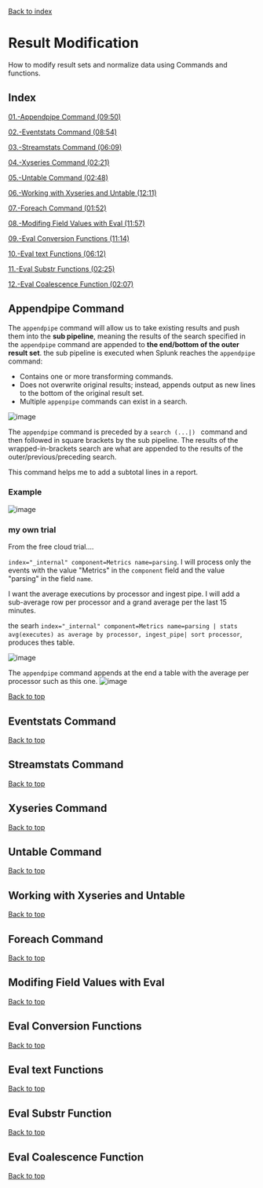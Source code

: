 [Back to index](README.md)
# Result Modification
How to modify result sets and normalize data using Commands and functions.

## Index
[01.-Appendpipe Command (09:50)](#appendpipe-command)

[02.-Eventstats Command (08:54)](#eventstats-command)

[03.-Streamstats Command (06:09)](#streamstats-command)

[04.-Xyseries Command (02:21)](#Xyseries-command)

[05.-Untable Command (02:48)](#untable-command)

[06.-Working with Xyseries and Untable (12:11)](#working-with-xyseries-and-untable)

[07.-Foreach Command (01:52)](#foreach-command)

[08.-Modifing Field Values with Eval (11:57)](#modifing-field-values-with-eval)

[09.-Eval Conversion Functions (11:14)](#eval-conversion-functions)

[10.-Eval text Functions (06:12)](#eval-text-functions)

[11.-Eval Substr Functions (02:25)](#eval-substr-function)

[12.-Eval Coalescence Function (02:07)](#eval-coalescence-function)



## Appendpipe Command
The `appendpipe` command will allow us to take existing results and push them into the **sub pipeline**, meaning the results of the search specified in the `appendpipe` command are appended to **the end/bottom of the outer result set**. the sub pipeline is executed when Splunk reaches the `appendpipe` command:
  - Contains one or more transforming commands.
  - Does not overwrite original results; instead, appends output as new lines to the bottom of the original result set.
  - Multiple `appenpipe` commands can exist in a search.

![image](https://github.com/luismiguelcasadodiaz/splunk/assets/19540140/3d8aaae3-5760-4b7b-bdb2-34241e2500b4)

The `appendpipe` command is preceded by a `search (...|) ` command and then followed in square brackets by the sub pipeline. The results of the wrapped-in-brackets search are what are appended to the results of the outer/previous/preceding search.

This command helps me to add a subtotal lines in a report.

### Example

![image](https://github.com/luismiguelcasadodiaz/splunk/assets/19540140/bf0f46a0-4878-4951-bd6f-5c4bf0f29b58)


### my own trial
From the free cloud trial....

`index="_internal" component=Metrics name=parsing`. I will process only the events with the value "Metrics" in the `component` field and the value "parsing" in the field `name`.

I want the average executions by processor and ingest pipe. I will add a sub-average  row per processor and a grand average per the last 15 minutes.

the searh `index="_internal" component=Metrics name=parsing | stats avg(executes) as average by processor, ingest_pipe| sort processor`, produces thes table.

![image](https://github.com/luismiguelcasadodiaz/splunk/assets/19540140/0d75c0c7-1545-477b-9b19-7f55a4467cf6)

The `appendpipe` command appends at the end a table with the average per processor such as this one.
![image](https://github.com/luismiguelcasadodiaz/splunk/assets/19540140/05f74164-9cc1-49cb-ad34-41d9ce2f9fe8)


[Back to top](#index)

## Eventstats Command

[Back to top](#index)

## Streamstats Command

[Back to top](#index)

## Xyseries Command

[Back to top](#index)

## Untable Command

[Back to top](#index)

## Working with Xyseries and Untable

[Back to top](#index)

## Foreach Command

[Back to top](#index)

## Modifing Field Values with Eval

[Back to top](#index)

## Eval Conversion Functions

[Back to top](#index)

## Eval text Functions

[Back to top](#index)

## Eval Substr Function

[Back to top](#index)

## Eval Coalescence Function

[Back to top](#index)
